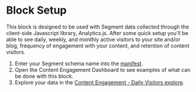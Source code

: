 # Block Setup

This block is designed to be used with Segment data collected through the client-side Javascript library, Analytics.js. After some quick setup you'll be able to see daily, weekly, and monthly active visitors to your site and/or blog, frequency of engagement with your content, and retention of content visitors.

1. Enter your Segment schema name into the [manifest](/projects/dau_content/files/manifest.lkml).
2. Open the Content Engagement Dashboard to see examples of what can be done with this block.
3. Explore your data in the [Content Engagement - Daily Visitors explore](/explore/content_engagement/daily_visitors).

